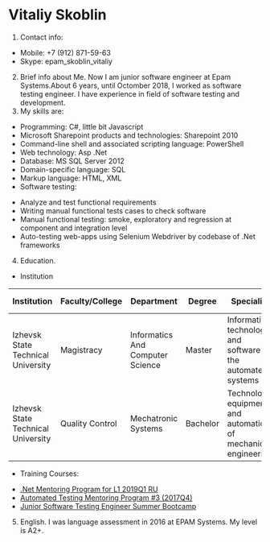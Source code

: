 # Vitaliy Skoblin

1. Contact info:
- Mobile: +7 (912) 871-59-63
- Skype: epam_skoblin_vitaliy
2. Brief info about Me.
Now I am junior software engineer at Epam Systems.About 6 years, until Octomber 2018, I worked as software testing engineer. I have experience in field of software testing and development.
3. My skills are:
- Programming: C#, little bit Javascript
- Microsoft Sharepoint products and technologies: Sharepoint 2010
- Command-line shell and associated scripting language: PowerShell 
- Web technology: Asp .Net
- Database: MS SQL Server 2012
- Domain-specific language: SQL
- Markup language: HTML, XML
- Software testing: 
 * Analyze and test functional requirements
 * Writing manual functional tests cases to check software
 * Manual functional testing: smoke, exploratory and regression at component and integration level
 * Auto-testing web-apps using Selenium Webdriver by codebase of .Net frameworks

4. Education.
- Institution

Institution|Faculty/College|Department|Degree|Speciality|Graduation year
-----------|---------------|----------|------|----------|-----------------
Izhevsk State Technical University|Magistracy|Informatics And Computer Science|Master|Information technology and software of the automated systems|2012 	 
Izhevsk State Technical University|Quality Control|Mechatronic Systems|Bachelor|Technology, equipment and automation of mechanical engineering|2010

- Training Courses:
 * [.Net Mentoring Program for L1 2019Q1 RU](https://learn.epam.com/detailsPage?id=773d915d-d323-41d6-a1dc-7b73fe8f9632&source=PROGRAM_RUN)
 * [Automated Testing Mentoring Program #3 (2017Q4)](https://learn.epam.com/detailsPage?id=03e56be7-e2cf-4cce-a0d2-8ec65f62c41a&source=PROGRAM_RUN)
 * [Junior Software Testing Engineer Summer Bootcamp](https://learn.epam.com/detailsPage?id=1c3ebf16-39b0-46e9-9ef5-fb2d78637472&source=EVENT)
 
 5. English.
 I was language assessment in 2016 at EPAM Systems. My level is A2+. 
